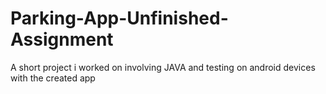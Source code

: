 # Parking-App-Unfinished-Assignment
A short project i worked on involving JAVA and testing on android devices with the created app
